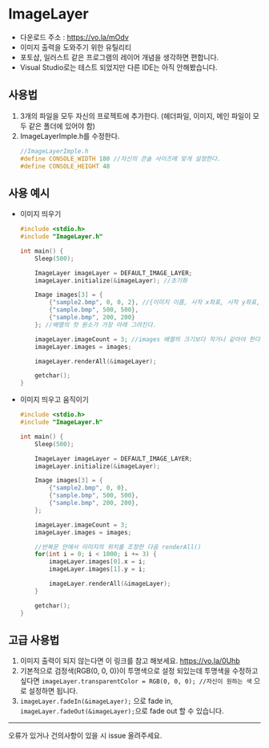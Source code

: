 # ImageLayer
* 다운로드 주소 : https://vo.la/mOdv
* 이미지 출력을 도와주기 위한 유틸리티
* 포토샵, 일러스트 같은 프로그램의 레이어 개념을 생각하면 편합니다.
* Visual Studio로는 테스트 되었지만 다른 IDE는 아직 안해봤습니다.

## 사용법
1. 3개의 파일을 모두 자신의 프로젝트에 추가한다. (헤더파일, 이미지, 메인 파일이 모두 같은 폴더에 있어야 함)
2. ImageLayerImple.h를 수정한다.
	```c
	//ImageLayerImple.h
	#define CONSOLE_WIDTH 180 //자신의 콘솔 사이즈에 맞게 설정한다.
	#define CONSOLE_HEIGHT 48
	```
## 사용 예시
* 이미지 띄우기
	```c
	#include <stdio.h>
	#include "ImageLayer.h"

	int main() {
		Sleep(500);

		ImageLayer imageLayer = DEFAULT_IMAGE_LAYER;
		imageLayer.initialize(&imageLayer); //초기화

		Image images[3] = {
			{"sample2.bmp", 0, 0, 2}, //{이미지 이름, 시작 x좌표, 시작 y좌표, 크기 배율(쓰지 않으면 기본값인 16이 들어감)}
			{"sample.bmp", 500, 500},
			{"sample.bmp", 200, 200}
		}; //배열의 첫 원소가 가장 아래 그려진다.

		imageLayer.imageCount = 3; //images 배열의 크기보다 작거나 같아야 한다.
		imageLayer.images = images;

		imageLayer.renderAll(&imageLayer);

		getchar();
	}
	```

* 이미지 띄우고 움직이기
	```c
    #include <stdio.h>
    #include "ImageLayer.h"

    int main() {
	    Sleep(500);

	    ImageLayer imageLayer = DEFAULT_IMAGE_LAYER;
	    imageLayer.initialize(&imageLayer);

	    Image images[3] = {
		    {"sample2.bmp", 0, 0},
		    {"sample.bmp", 500, 500},
		    {"sample.bmp", 200, 200},
	    };

	    imageLayer.imageCount = 3;
	    imageLayer.images = images;

        //반복문 안에서 이미지의 위치를 조정한 다음 renderAll()
	    for(int i = 0; i < 1000; i += 3) {
		    imageLayer.images[0].x = i;
		    imageLayer.images[1].y = i;

		    imageLayer.renderAll(&imageLayer);
	    }

	    getchar();
    }
	```

## 고급 사용법
1. 이미지 출력이 되지 않는다면 이 링크를 참고 해보세요. https://vo.la/0Uhb
2. 기본적으로 검정색(RGB(0, 0, 0))이 투명색으로 설정 되있는데 투명색을 수정하고 싶다면
```imageLayer.transparentColor = RGB(0, 0, 0); //자신이 원하는 색``` 으로 설정하면 됩니다.
3. ```imageLayer.fadeIn(&imageLayer);``` 으로 fade in, <br>
    ```imageLayer.fadeOut(&imageLayer);```으로 fade out 할 수 있습니다.

---
오류가 있거나 건의사항이 있을 시 issue 올려주세요.
